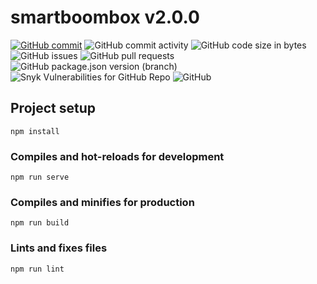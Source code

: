# smartboombox v2.0.0
[![GitHub commit](https://img.shields.io/github/last-commit/Travoltis/smartboombox)](https://github.com/Travoltis/smartboombox/commits/master) ![GitHub commit activity](https://img.shields.io/github/commit-activity/m/Travoltis/smartboombox) ![GitHub code size in bytes](https://img.shields.io/github/languages/code-size/Travoltis/smartboombox) ![GitHub issues](https://img.shields.io/github/issues/Travoltis/smartboombox) ![GitHub pull requests](https://img.shields.io/github/issues-pr/Travoltis/smartboombox) ![GitHub package.json version (branch)](https://img.shields.io/github/package-json/v/Travoltis/smartboombox/master) ![Snyk Vulnerabilities for GitHub Repo](https://img.shields.io/snyk/vulnerabilities/github/Travoltis/smartboombox) ![GitHub](https://img.shields.io/github/license/Travoltis/smartboombox)
## Project setup
```
npm install
```

### Compiles and hot-reloads for development
```
npm run serve
```

### Compiles and minifies for production
```
npm run build
```

### Lints and fixes files
```
npm run lint
```
